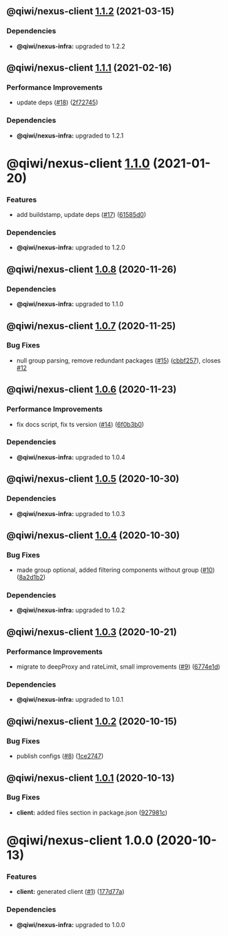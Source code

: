 ## @qiwi/nexus-client [1.1.2](https://github.com/qiwi/nexus/compare/@qiwi/nexus-client@1.1.1...@qiwi/nexus-client@1.1.2) (2021-03-15)





### Dependencies

* **@qiwi/nexus-infra:** upgraded to 1.2.2

## @qiwi/nexus-client [1.1.1](https://github.com/qiwi/nexus/compare/@qiwi/nexus-client@1.1.0...@qiwi/nexus-client@1.1.1) (2021-02-16)


### Performance Improvements

* update deps ([#18](https://github.com/qiwi/nexus/issues/18)) ([2f72745](https://github.com/qiwi/nexus/commit/2f72745036daf1e8b78a4273d3ce1562cb593f78))





### Dependencies

* **@qiwi/nexus-infra:** upgraded to 1.2.1

# @qiwi/nexus-client [1.1.0](https://github.com/qiwi/nexus/compare/@qiwi/nexus-client@1.0.8...@qiwi/nexus-client@1.1.0) (2021-01-20)


### Features

* add buildstamp, update deps ([#17](https://github.com/qiwi/nexus/issues/17)) ([61585d0](https://github.com/qiwi/nexus/commit/61585d0d96c0fdec46014a3fb64adecc29065ac5))





### Dependencies

* **@qiwi/nexus-infra:** upgraded to 1.2.0

## @qiwi/nexus-client [1.0.8](https://github.com/qiwi/nexus/compare/@qiwi/nexus-client@1.0.7...@qiwi/nexus-client@1.0.8) (2020-11-26)





### Dependencies

* **@qiwi/nexus-infra:** upgraded to 1.1.0

## @qiwi/nexus-client [1.0.7](https://github.com/qiwi/nexus/compare/@qiwi/nexus-client@1.0.6...@qiwi/nexus-client@1.0.7) (2020-11-25)


### Bug Fixes

* null group parsing, remove redundant packages ([#15](https://github.com/qiwi/nexus/issues/15)) ([cbbf257](https://github.com/qiwi/nexus/commit/cbbf257aede87ff91457f34ecca87fc8fb1059a3)), closes [#12](https://github.com/qiwi/nexus/issues/12)

## @qiwi/nexus-client [1.0.6](https://github.com/qiwi/nexus/compare/@qiwi/nexus-client@1.0.5...@qiwi/nexus-client@1.0.6) (2020-11-23)


### Performance Improvements

* fix docs script, fix ts version ([#14](https://github.com/qiwi/nexus/issues/14)) ([6f0b3b0](https://github.com/qiwi/nexus/commit/6f0b3b0cdbe543c8a42b428c8f3ae32fb609f3b2))





### Dependencies

* **@qiwi/nexus-infra:** upgraded to 1.0.4

## @qiwi/nexus-client [1.0.5](https://github.com/qiwi/nexus/compare/@qiwi/nexus-client@1.0.4...@qiwi/nexus-client@1.0.5) (2020-10-30)





### Dependencies

* **@qiwi/nexus-infra:** upgraded to 1.0.3

## @qiwi/nexus-client [1.0.4](https://github.com/qiwi/nexus/compare/@qiwi/nexus-client@1.0.3...@qiwi/nexus-client@1.0.4) (2020-10-30)


### Bug Fixes

* made group optional, added filtering components without group ([#10](https://github.com/qiwi/nexus/issues/10)) ([8a2d1b2](https://github.com/qiwi/nexus/commit/8a2d1b2cbc6a7bccf0f678b51e10a9f3fa0fb567))





### Dependencies

* **@qiwi/nexus-infra:** upgraded to 1.0.2

## @qiwi/nexus-client [1.0.3](https://github.com/qiwi/nexus/compare/@qiwi/nexus-client@1.0.2...@qiwi/nexus-client@1.0.3) (2020-10-21)


### Performance Improvements

* migrate to deepProxy and rateLimit, small improvements  ([#9](https://github.com/qiwi/nexus/issues/9)) ([6774e1d](https://github.com/qiwi/nexus/commit/6774e1d244bb77bac7c7892563b70947cf6dc4d2))





### Dependencies

* **@qiwi/nexus-infra:** upgraded to 1.0.1

## @qiwi/nexus-client [1.0.2](https://github.com/qiwi/nexus/compare/@qiwi/nexus-client@1.0.1...@qiwi/nexus-client@1.0.2) (2020-10-15)


### Bug Fixes

* publish configs ([#8](https://github.com/qiwi/nexus/issues/8)) ([1ce2747](https://github.com/qiwi/nexus/commit/1ce2747a51db5cde04a1e0934c6beece040454bb))

## @qiwi/nexus-client [1.0.1](https://github.com/qiwi/nexus/compare/@qiwi/nexus-client@1.0.0...@qiwi/nexus-client@1.0.1) (2020-10-13)


### Bug Fixes

* **client:** added files section in package.json ([927981c](https://github.com/qiwi/nexus/commit/927981cb3dc0450c7895dcc923d97aed985b1d1f))

# @qiwi/nexus-client 1.0.0 (2020-10-13)


### Features

* **client:** generated client ([#1](https://github.com/qiwi/nexus/issues/1)) ([177d77a](https://github.com/qiwi/nexus/commit/177d77ab11385ee574d11915756ecebc7884a762))





### Dependencies

* **@qiwi/nexus-infra:** upgraded to 1.0.0
